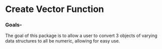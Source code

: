 # Create Vector Function

### Goals-

The goal of this package is to allow a user to convert 3 objects of varying data structures to all be numeric, allowing for easy use. 

